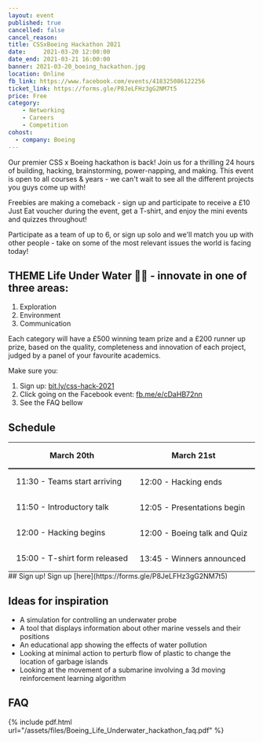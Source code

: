 ```yaml
---
layout: event
published: true
cancelled: false
cancel_reason:
title: CSSxBoeing Hackathon 2021
date:     2021-03-20 12:00:00
date_end: 2021-03-21 16:00:00
banner: 2021-03-20_boeing_hackathon.jpg
location: Online
fb_link: https://www.facebook.com/events/418325086122256
ticket_link: https://forms.gle/P8JeLFHz3gG2NM7t5
price: Free
category:
    - Networking
    - Careers
    - Competition
cohost:
  - company: Boeing
---
```

Our premier CSS x Boeing hackathon is back! Join us for a thrilling 24 hours of building, hacking, brainstorming, power-napping, and making. This event is open to all courses & years - we can't wait to see all the different projects you guys come up with!

Freebies are making a comeback - sign up and participate to receive a £10 Just Eat voucher during the event, get a T-shirt, and enjoy the mini events and quizzes throughout!

Participate as a team of up to 6, or sign up solo and we'll match you up with other people - take on some of the most relevant issues the world is facing today!

## THEME Life Under Water 🌊🌱 - innovate in one of three areas:
1. Exploration
1. Environment
1. Communication

Each category will have a £500 winning team prize and a £200 runner up prize, based on the quality, completeness and innovation of each project, judged by a panel of your favourite academics.

Make sure you:
1. Sign up: [ bit.ly/css-hack-2021 ]( https://bit.ly/css-hack-2021 )
1. Click going on the Facebook event: [fb.me/e/cDaHB72nn](https://fb.me/e/cDaHB72nn)
1. See the FAQ bellow

## Schedule
<table style="margin: 0.75em auto 0;">
  <thead>
    <tr>
      <th style="text-align: center; padding-left: 1em; border-bottom: 2px solid #1d1b1e; font-weight: bold;">March 20th</th>
      <th style="text-align: center; padding: 1em; border-bottom: 2px solid #1d1b1e; font-weight: bold;">March 21st</th>
    </tr>
  </thead>
  <tbody>
    <tr>
      <td style="padding-left: 1em;">11:30 - Teams start arriving</td>
      <td style="padding: 1em;">12:00 - Hacking ends</td>
    </tr>
    <tr>
      <td style="padding-left: 1em;">11:50 - Introductory talk</td>
      <td style="padding: 1em;">12:05 - Presentations begin</td>
    </tr>
    <tr>
      <td style="padding-left: 1em;">12:00 - Hacking begins</td>
      <td style="padding: 1em;">12:00 - Boeing talk and Quiz</td>
    </tr>
    <tr>
      <td style="padding-left: 1em;">15:00 - T-shirt form released</td>
      <td style="padding: 1em;">13:45 - Winners announced</td>
    </tr>
  </tbody>
</table>
## Sign up!
Sign up [here](https://forms.gle/P8JeLFHz3gG2NM7t5)

## Ideas for inspiration
- A simulation for controlling an underwater probe
- A tool that displays information about other marine vessels and their positions
- An educational app showing the effects of water pollution
- Looking at minimal action to perturb flow of plastic to change the location of garbage islands
- Looking at the movement of a submarine involving a 3d moving reinforcement learning algorithm

## FAQ
{% include pdf.html url="/assets/files/Boeing_Life_Underwater_hackathon_faq.pdf" %}
